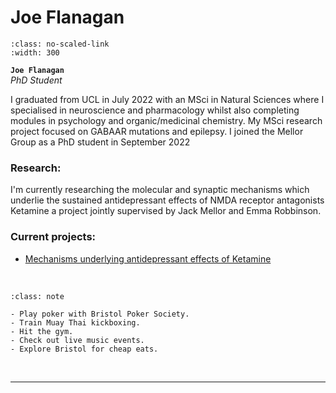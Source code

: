 # Joe Flanagan  

```{image} ../../img/members/joeflanagan.jpg
:class: no-scaled-link
:width: 300
```

**`Joe Flanagan`**  
_PhD Student_  
[<i class="fa-solid fa-building-columns" style="color: #d74242;"></i>](https://research-information.bris.ac.uk/en/persons/joe-flanagan)
[<i class="fa-solid fa-envelope"></i>](mailto:joe.flanagan@bristol.ac.uk)
<!-- [<i class="fa-brands fa-twitter fa-lg" style="color:#2a67cf"></i>](https://www.twitter.com)
[<i class="fa-brands fa-linkedin-in fa-lg" style="color:#5a97d8"></i>](https://www.linkedin.com)
[<i class="fa-brands fa-researchgate" style="color: #57dba8;"></i>](https://www.researchgate.com)
[<i class="fa-brands fa-orcid" style="color: #6eee5d;"></i>](https://www.orcid.org)
[<i class="fa-brands fa-github" style="color: #696969;"></i>](https://www.github.com) -->

I graduated from UCL in July 2022 with an MSci in Natural Sciences where I specialised in neuroscience and 
pharmacology whilst also completing modules in psychology and organic/medicinal chemistry. 
My MSci research project focused on GABAAR mutations and epilepsy. 
I joined the Mellor Group as a PhD student in September 2022 
 

### Research:

I'm currently researching the molecular and synaptic mechanisms which underlie the sustained antidepressant 
effects of NMDA receptor antagonists Ketamine a project jointly supervised by Jack Mellor and Emma Robbinson. 

### Current projects:

- [Mechanisms underlying antidepressant effects of Ketamine](../../projects/antidepressant-ketamine)



&nbsp;


```{admonition} Outside of the lab
:class: note

- Play poker with Bristol Poker Society.
- Train Muay Thai kickboxing.
- Hit the gym.
- Check out live music events.
- Explore Bristol for cheap eats.

``` 


&nbsp;

---


